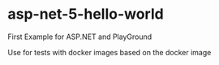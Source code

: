 # asp-net-5-hello-world
First Example for ASP.NET and PlayGround

Use for tests with docker images based on the docker image
